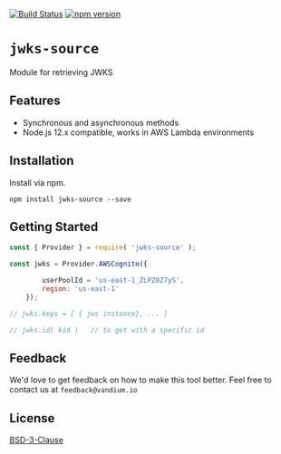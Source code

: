 [![Build Status](https://travis-ci.org/vandium-io/jwks-source.svg?branch=master)](https://travis-ci.org/vandium-io/jwks-source)
[![npm version](https://badge.fury.io/js/jwks-sourcesvg)](https://badge.fury.io/js/jwks-source)

# `jwks-source`

Module for retrieving JWKS

## Features
* Synchronous and asynchronous methods
* Node.js 12.x compatible, works in AWS Lambda environments

## Installation
Install via npm.

	npm install jwks-source --save

## Getting Started

```js
const { Provider } = require( 'jwks-source' );

const jwks = Provider.AWSCognito({

		userPoolId = 'us-east-1_ZLPZ8Z7yS',
		region: 'us-east-1'
	});

// jwks.keys = [ { jws instance}, ... ]

// jwks.id( kid )	// to get with a specific id
```

## Feedback

We'd love to get feedback on how to make this tool better. Feel free to contact
us at `feedback@vandium.io`

## License

[BSD-3-Clause](https://en.wikipedia.org/wiki/BSD_licenses)
